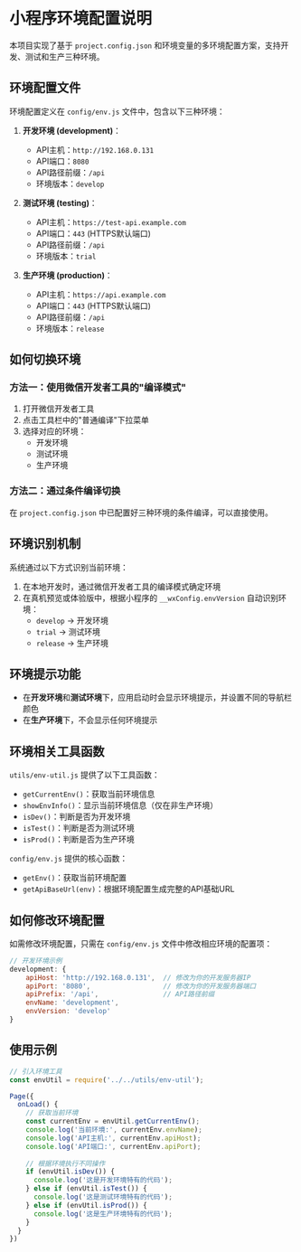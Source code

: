 # 小程序环境配置说明

本项目实现了基于 `project.config.json` 和环境变量的多环境配置方案，支持开发、测试和生产三种环境。

## 环境配置文件

环境配置定义在 `config/env.js` 文件中，包含以下三种环境：

1. **开发环境 (development)**：
   - API主机：`http://192.168.0.131`
   - API端口：`8080`
   - API路径前缀：`/api`
   - 环境版本：`develop`

2. **测试环境 (testing)**：
   - API主机：`https://test-api.example.com`
   - API端口：`443` (HTTPS默认端口)
   - API路径前缀：`/api`
   - 环境版本：`trial`

3. **生产环境 (production)**：
   - API主机：`https://api.example.com`
   - API端口：`443` (HTTPS默认端口)
   - API路径前缀：`/api`
   - 环境版本：`release`

## 如何切换环境

### 方法一：使用微信开发者工具的"编译模式"

1. 打开微信开发者工具
2. 点击工具栏中的"普通编译"下拉菜单
3. 选择对应的环境：
   - 开发环境
   - 测试环境
   - 生产环境

### 方法二：通过条件编译切换

在 `project.config.json` 中已配置好三种环境的条件编译，可以直接使用。

## 环境识别机制

系统通过以下方式识别当前环境：

1. 在本地开发时，通过微信开发者工具的编译模式确定环境
2. 在真机预览或体验版中，根据小程序的 `__wxConfig.envVersion` 自动识别环境：
   - `develop` → 开发环境
   - `trial` → 测试环境
   - `release` → 生产环境

## 环境提示功能

- 在**开发环境**和**测试环境**下，应用启动时会显示环境提示，并设置不同的导航栏颜色
- 在**生产环境**下，不会显示任何环境提示

## 环境相关工具函数

`utils/env-util.js` 提供了以下工具函数：

- `getCurrentEnv()`：获取当前环境信息
- `showEnvInfo()`：显示当前环境信息（仅在非生产环境）
- `isDev()`：判断是否为开发环境
- `isTest()`：判断是否为测试环境
- `isProd()`：判断是否为生产环境

`config/env.js` 提供的核心函数：

- `getEnv()`：获取当前环境配置
- `getApiBaseUrl(env)`：根据环境配置生成完整的API基础URL

## 如何修改环境配置

如需修改环境配置，只需在 `config/env.js` 文件中修改相应环境的配置项：

```javascript
// 开发环境示例
development: {
    apiHost: 'http://192.168.0.131',  // 修改为你的开发服务器IP
    apiPort: '8080',                  // 修改为你的开发服务器端口
    apiPrefix: '/api',                // API路径前缀
    envName: 'development',
    envVersion: 'develop'
}
```

## 使用示例

```javascript
// 引入环境工具
const envUtil = require('../../utils/env-util');

Page({
  onLoad() {
    // 获取当前环境
    const currentEnv = envUtil.getCurrentEnv();
    console.log('当前环境:', currentEnv.envName);
    console.log('API主机:', currentEnv.apiHost);
    console.log('API端口:', currentEnv.apiPort);
    
    // 根据环境执行不同操作
    if (envUtil.isDev()) {
      console.log('这是开发环境特有的代码');
    } else if (envUtil.isTest()) {
      console.log('这是测试环境特有的代码');
    } else if (envUtil.isProd()) {
      console.log('这是生产环境特有的代码');
    }
  }
})
``` 